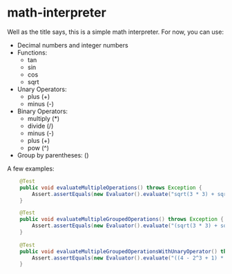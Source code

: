 # math-interpreter

Well as the title says, this is a simple math interpreter.
For now, you can use:
* Decimal numbers and integer numbers
* Functions:
    * tan
    * sin
    * cos
    * sqrt
* Unary Operators:
    * plus (+)
    * minus (-)
* Binary Operators:
    * multiply (*)
    * divide (/)
    * minus (-)
    * plus (+)
    * pow (^)
* Group by parentheses: ()

A few examples:

```java
    @Test
    public void evaluateMultipleOperations() throws Exception {
        Assert.assertEquals(new Evaluator().evaluate("sqrt(3 * 3) + sqrt(3 * 3)"), 6D, DELTA);
    }

    @Test
    public void evaluateMultipleGroupedOperations() throws Exception {
        Assert.assertEquals(new Evaluator().evaluate("(sqrt(3 * 3) + sqrt(3 * 3)) * 2"), 12D, DELTA);
    }
    
    @Test
    public void evaluateMultipleGroupedOperationsWithUnaryOperator() throws Exception {
        Assert.assertEquals(new Evaluator().evaluate("((4 - 2^3 + 1) * -sqrt(3*3 + (sqrt(3*3)+13))) + 2"), 17D, DELTA);
    }
```
